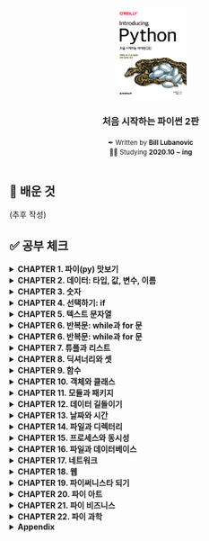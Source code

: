 <!-- PROJECT LOGO -->
<br />
<div align="center">
  <a href="http://www.yes24.com/Product/Goods/91870652">
    <img src="logo.png" alt="Logo" width="128">
  </a>
  <h3>처음 시작하는 파이썬 2판</h3>
  <small>✒ Written by <b>Bill Lubanovic</b></small>
  <br/>
  <small>👩‍💻 Studying <b>2020.10 ~ ing</b></small>
</div>

<br/>

## 📝 배운 것

(추후 작성)

## ✅ 공부 체크

<details markdown="1">
<summary><strong>CHAPTER 1. 파이(py) 맛보기</strong></summary>

<br/>

| 챕터 |        제목         | 공부 여부 |
| :--: | :-----------------: | :-------: |
| 1.1  |      미스터리       |     ✔     |
| 1.2  |    작은 프로그램    |     ✔     |
| 1.3  | 조금 더 큰 프로그램 |     ✔     |
| 1.4  |     파이썬 활용     |     ✔     |
| 1.5  | 파이썬과 다른 언어  |     ✔     |
| 1.6  |   왜 파이썬인가?    |     ✔     |
| 1.7  | 상황에 따른 파이썬  |     ✔     |
| 1.8  | 파이썬 2와 파이썬 3 |     ✔     |
| 1.9  |   파이썬 설치하기   |     ✔     |
| 1.10 |   파이썬 실행하기   |     ✔     |
| 1.11 |     파이썬 철학     |     ✔     |
| 1.12 |    다음 장에서는    |     ✔     |
| 1.13 |      연습문제       |     ✔     |

</details>

<details markdown="1">
<summary><strong>CHAPTER 2. 데이터: 타입, 값, 변수, 이름</strong></summary>

<br/>

| 챕터 |             제목              | 공부 여부 |
| :--: | :---------------------------: | :-------: |
| 2.1  |    파이썬 데이터는 객체다     |     ✔     |
| 2.2  |             타입              |     ✔     |
| 2.3  |            가변성             |     ✔     |
| 2.4  |           리터럴 값           |     ✔     |
| 2.5  |             변수              |     ✔     |
| 2.6  |             할당              |     ✔     |
| 2.7  | 변수는 장소가 아니라 이름이다 |     ✔     |
| 2.8  |      여러 이름 할당하기       |     ✔     |
| 2.9  |          이름 재할당          |     ✔     |
| 2.10 |             복사              |     ✔     |
| 2.11 |        좋은 변수 이름         |     ✔     |
| 2.12 |         다음 장에서는         |     ✔     |
| 2.13 |           연습문제            |     ✔     |

</details>

<details markdown="1">
<summary><strong>CHAPTER 3. 숫자</strong></summary>

<br/>

| 챕터 |      제목       | 공부 여부 |
| :--: | :-------------: | :-------: |
| 3.1  |     불리언      |     ✔     |
| 3.2  |      정수       |     ✔     |
| 3.3  | 부동소수점 숫자 |     ✔     |
| 3.4  |    수학 함수    |     ✔     |
| 3.5  |  다음 장에서는  |     ✔     |
| 3.6  |    연습문제     |     ✔     |

</details>

<details markdown="1">
<summary><strong>CHAPTER 4. 선택하기: if</strong></summary>

<br/>

| 챕터 |              제목              | 공부 여부 |
| :--: | :----------------------------: | :-------: |
| 4.1  |          주석 달기: #          |     ✔     |
| 4.2  |         라인 유지하기:         |     ✔     |
| 4.3  |    비교하기: if, elif, else    |     ✔     |
| 4.4  |          True와 False          |     ✔     |
| 4.5  |      여러 개 비교하기: in      |     ✔     |
| 4.6  | 새로운 기능: 바다코끼리 연산자 |     ✔     |
| 4.7  |         다음 장에서는          |     ✔     |
| 4.8  |            연습문제            |     ✔     |

</details>

<details markdown="1">
<summary><strong>CHAPTER 5. 텍스트 문자열</strong></summary>

<br/>

| 챕터 |            제목             | 공부 여부 |
| :--: | :-------------------------: | :-------: |
| 5.1  |    따옴표로 문자열 생성     |     ✔     |
| 5.2  | 문자열 타입으로 변환: str() |     ✔     |
| 5.3  |      이스케이프 문자:       |     ✔     |
| 5.4  |         결합하기: +         |     ✔     |
| 5.5  |        복제하기: \*         |     ✔     |
| 5.6  |       문자 추출: [ ]        |     ✔     |
| 5.7  | 슬라이스로 부분 문자열 추출 |     ✔     |
| 5.8  |     문자열 길이: len()      |     ✔     |
| 5.9  |   문자열 나누기: split()    |     ✔     |
| 5.10 |   문자열 결합하기: join()   |     ✔     |
| 5.11 | 문자열 대체하기: replace()  |     ✔     |
| 5.12 |   문자열 스트립: strip()    |     ✔     |
| 5.13 |         검색과 선택         |     ✔     |
| 5.14 |          대소 문자          |     ✔     |
| 5.15 |            정렬             |     ✔     |
| 5.16 |           포매팅            |     ✔     |
| 5.17 |    더 많은 문자열 메서드    |     ✔     |
| 5.18 |        다음 장에서는        |     ✔     |
| 5.19 |          연습문제           |     ✔     |

</details>

<details markdown="1">
<summary><strong>CHAPTER 6. 반복문: while과 for 문</strong></summary>

<br/>

| 챕터 |        제목        | 공부 여부 |
| :--: | :----------------: | :-------: |
| 6.1  |  반복하기: while   |     ✔     |
| 6.2  | 순회하기: for와 in |     ✔     |
| 6.3  |  기타 이터레이터   |     ✔     |
| 6.4  |   다음 장에서는    |     ✔     |
| 6.5  |      연습문제      |     ✔     |

</details>

<details markdown="1">
<summary><strong>CHAPTER 6. 반복문: while과 for 문</strong></summary>

<br/>

| 챕터 |        제목        | 공부 여부 |
| :--: | :----------------: | :-------: |
| 6.1  |  반복하기: while   |     ✔     |
| 6.2  | 순회하기: for와 in |     ✔     |
| 6.3  |  기타 이터레이터   |     ✔     |
| 6.4  |   다음 장에서는    |     ✔     |
| 6.5  |      연습문제      |     ✔     |

</details>

<details markdown="1">
<summary><strong>CHAPTER 7. 튜플과 리스트</strong></summary>

<br/>

| 챕터 |          제목          | 공부 여부 |
| :--: | :--------------------: | :-------: |
| 7.1  |          튜플          |     ✔     |
| 7.2  |         리스트         |     ✔     |
| 7.3  |     튜플 vs 리스트     |     ✔     |
| 7.4  | 튜플 컴프리헨션은 없다 |     ✔     |
| 7.5  |     다음 장에서는      |     ✔     |
| 7.6  |        연습문제        |     ✔     |

</details>

<details markdown="1">
<summary><strong>CHAPTER 8. 딕셔너리와 셋</strong></summary>

<br/>

| 챕터 |          제목          | 공부 여부 |
| :--: | :--------------------: | :-------: |
| 8.1  |        딕셔너리        |     ✔     |
| 8.2  |           셋           |     ✔     |
| 8.3  | 지금까지 배운 자료구조 |     ✔     |
| 8.4  |   자료구조 결합하기    |     ✔     |
| 8.5  |     다음 장에서는      |     ✔     |
| 8.6  |        연습문제        |     ✔     |

</details>

<details markdown="1">
<summary><strong>CHAPTER 9. 함수</strong></summary>

<br/>

| 챕터 |           제목            | 공부 여부 |
| :--: | :-----------------------: | :-------: |
| 9.1  |    함수 정의하기: def     |     ✔     |
| 9.2  |     함수 호출하기: ()     |     ✔     |
| 9.3  |      인수와 매개변수      |     ✔     |
| 9.4  |         독스트링          |     ✔     |
| 9.5  |      일등 시민: 함수      |     ✔     |
| 9.6  |         내부 함수         |     ✔     |
| 9.7  |     익명 함수: lambda     |     ✔     |
| 9.8  |        제너레이터         |     ✔     |
| 9.9  |        데커레이터         |     ✔     |
| 9.10 |   네임스페이스와 스코프   |     ✔     |
| 9.11 | 이름에 \_와 \_\_ 사용하기 |     ✔     |
| 9.12 |         재귀 함수         |     ✔     |
| 9.13 |        비동기 함수        |     ✔     |
| 9.14 |           예외            |     ✔     |
| 9.15 |       다음 장에서는       |     ✔     |
| 9.16 |         연습문제          |     ✔     |

</details>

<details markdown="1">
<summary><strong>CHAPTER 10. 객체와 클래스</strong></summary>

<br/>

| 챕터  |          제목           | 공부 여부 |
| :---: | :---------------------: | :-------: |
| 10.1  |    객체란 무엇인가?     |     ✔     |
| 10.2  |       간단한 객체       |     ✔     |
| 10.3  |          상속           |     ✔     |
| 10.4  |       자신: self        |     ✔     |
| 10.5  |        속성 접근        |     ✔     |
| 10.6  |       메서드 타입       |     ✔     |
| 10.7  |        덕 타이핑        |     ✔     |
| 10.8  |       매직 메서드       |     ✔     |
| 10.9  | 애그리게이션과 콤퍼지션 |     ✔     |
| 10.10 |  객체는 언제 사용할까?  |     ✔     |
| 10.11 |       네임드 튜플       |     ✔     |
| 10.12 |      데이터 클래스      |     ✔     |
| 10.13 |          attrs          |     ✔     |
| 10.14 |      다음 장에서는      |     ✔     |
| 10.15 |        연습문제         |     ✔     |

</details>

<details markdown="1">
<summary><strong>CHAPTER 11. 모듈과 패키지</strong></summary>

<br/>

| 챕터 |                  제목                  | 공부 여부 |
| :--: | :------------------------------------: | :-------: |
| 11.1 |            모듈과 import 문            |     ✔     |
| 11.2 |                 패키지                 |     ✔     |
| 11.3 |         파이썬 표준 라이브러리         |     ✔     |
| 11.4 | 배터리 장착: 다른 파이썬 코드 가져오기 |     ✔     |
| 11.5 |             다음 장에서는              |     ✔     |
| 11.6 |                연습문제                |     ✔     |

</details>

<details markdown="1">
<summary><strong>CHAPTER 12. 데이터 길들이기</strong></summary>

<br/>

| 챕터 |          제목           | 공부 여부 |
| :--: | :---------------------: | :-------: |
| 12.1 | 텍스트 문자열: 유니코드 |     ✔     |
| 12.2 |       정규 표현식       |     ✔     |
| 12.3 |       이진 데이터       |     ✔     |
| 12.4 |        보석 비유        |     ✔     |
| 12.5 |      다음 장에서는      |     ✔     |
| 12.6 |        연습문제         |     ✔     |

</details>

<details markdown="1">
<summary><strong>CHAPTER 13. 날짜와 시간</strong></summary>

<br/>

| 챕터 |         제목          | 공부 여부 |
| :--: | :-------------------: | :-------: |
| 13.1 |         윤년          |     ✔     |
| 13.2 |     datetime 모듈     |     ✔     |
| 13.3 |       time 모듈       |     ✔     |
| 13.4 | 날짜와 시간 읽고 쓰기 |     ✔     |
| 13.5 |    시간 모듈 변환     |     ✔     |
| 13.6 |       대체 모듈       |     ✔     |
| 13.7 |     다음 장에서는     |     ✔     |
| 13.8 |       연습문제        |     ✔     |

</details>

<details markdown="1">
<summary><strong>CHAPTER 14. 파일과 디렉터리</strong></summary>

<br/>

| 챕터 |        제목        | 공부 여부 |
| :--: | :----------------: | :-------: |
| 14.1 |    파일 입출력     |     ✔     |
| 14.2 |    메모리 매핑     |     ✔     |
| 14.3 |    파일 명령어     |     ✔     |
| 14.4 |  디렉터리 명령어   |     ✔     |
| 14.5 |     경로 이름      |     ✔     |
| 14.6 | BytesIO와 StringIO |     ✔     |
| 14.7 |   다음 장에서는    |     ✔     |
| 14.8 |      연습문제      |     ✔     |

</details>

<details markdown="1">
<summary><strong>CHAPTER 15. 프로세스와 동시성</strong></summary>

<br/>

| 챕터 |        제목         | 공부 여부 |
| :--: | :-----------------: | :-------: |
| 15.1 | 프로그램과 프로세스 |     ✔     |
| 15.2 |     명령 자동화     |     ✔     |
| 15.3 |       동시성        |     ✔     |
| 15.4 |    다음 장에서는    |     ✔     |
| 15.5 |      연습문제       |     ✔     |

</details>

<details markdown="1">
<summary><strong>CHAPTER 16. 파일과 데이터베이스</strong></summary>

<br/>

| 챕터 |          제목          | 공부 날짜  |
| :--: | :--------------------: | :--------: |
| 16.1 |    플랫 텍스트 파일    | 2020.12.17 |
| 16.2 |   패디드 텍스트 파일   | 2020.12.17 |
| 16.3 |  표 형식 텍스트 파일   | 2020.12.17 |
| 16.4 |       이진 파일        | 2020.12.17 |
| 16.5 |  관계형 데이터베이스   | 2020.12.17 |
| 16.6 |  NoSQL 데이터 스토어   | 2020.12.17 |
| 16.7 | 풀 텍스트 데이터베이스 | 2020.12.17 |
| 16.8 |     다음 장에서는      | 2020.12.17 |
| 16.9 |        연습문제        |            |

</details>

<details markdown="1">
<summary><strong>CHAPTER 17. 네트워크</strong></summary>

<br/>

| 챕터  |        제목        | 공부 날짜 |
| :---: | :----------------: | :-------: |
| 17.1  |       TCP/IP       |           |
| 17.2  |   네트워크 패턴    |           |
| 17.3  |   요청-응답 패턴   |           |
| 17.4  |   발행-구독 패턴   |           |
| 17.5  |   인터넷 서비스    |           |
| 17.6  |  웹 서비스와 API   |           |
| 17.7  |   데이터 직렬화    |           |
| 17.8  | 원격 프로시저 호출 |           |
| 17.9  |   원격 관리 도구   |           |
| 17.10 |      빅데이터      |           |
| 17.11 |      클라우드      |           |
| 17.12 |        도커        |           |
| 17.14 |   다음 장에서는    |           |
| 17.15 |      연습문제      |           |

</details>

<details markdown="1">
<summary><strong>CHAPTER 18. 웹</strong></summary>

<br/>

| 챕터  |          제목           | 공부 날짜 |
| :---: | :---------------------: | :-------: |
| 18.1  |      웹 클라이언트      |           |
| 18.2  |         웹 서버         |           |
| 18.3  |   웹 서버 프레임워크    |           |
| 18.4  | 데이터베이스 프레임워크 |           |
| 18.5  |   웹 서비스와 자동화    |           |
| 18.6  |      웹 API와 REST      |           |
| 18.7  |    크롤링과 스크래핑    |           |
| 18.8  |     영화 검색 예제      |           |
| 18.9  |      다음 장에서는      |           |
| 18.10 |        연습문제         |           |

</details>

<details markdown="1">
<summary><strong>CHAPTER 19. 파이써니스타 되기</strong></summary>

<br/>

| 챕터  |       제목        | 공부 날짜 |
| :---: | :---------------: | :-------: |
| 19.1  |  프로그래밍이란   |           |
| 19.2  | 파이썬 코드 찾기  |           |
| 19.3  |    패키지 설치    |           |
| 19.4  |        IDE        |           |
| 19.5  |    이름과 문서    |           |
| 19.6  |     타입 힌트     |           |
| 19.7  |      테스트       |           |
| 19.8  |    코드 디버깅    |           |
| 19.9  | 로그 에러 메시지  |           |
| 19.10 |    코드 최적화    |           |
| 19.11 |    소스 컨트롤    |           |
| 19.12 |   프로그램 배포   |           |
| 19.13 | 이 책의 소스 코드 |           |
| 19.14 |     더 배우기     |           |
| 19.15 |   다음 장에서는   |           |
| 19.16 |     연습문제      |           |

</details>

<details markdown="1">
<summary><strong>CHAPTER 20. 파이 아트</strong></summary>

<br/>

| 챕터 |         제목         | 공부 날짜 |
| :--: | :------------------: | :-------: |
| 20.1 |      2D 그래픽       |           |
| 20.2 |      3D 그래픽       |           |
| 20.3 |    3D 애니메이션     |           |
| 20.4 |         GUI          |           |
| 20.5 | 플롯, 그래프, 시각화 |           |
| 20.6 |         게임         |           |
| 20.7 |     소리와 음악      |           |
| 20.8 |    다음 장에서는     |           |
| 20.9 |       연습문제       |           |

</details>

<details markdown="1">
<summary><strong>CHAPTER 21. 파이 비즈니스</strong></summary>

<br/>

| 챕터 |               제목               | 공부 날짜 |
| :--: | :------------------------------: | :-------: |
| 21.1 |            MS 오피스             |           |
| 21.2 |          비즈니스 업무           |           |
| 21.3 |       비즈니스 데이터 처리       |           |
| 21.4 | 오픈 소스 파이썬 비즈니스 패키지 |           |
| 21.5 |          금융과 파이썬           |           |
| 21.6 |           데이터 보안            |           |
| 21.7 |               지도               |           |
| 21.8 |          다음 장에서는           |           |
| 21.9 |             연습문제             |           |

</details>

<details markdown="1">
<summary><strong>CHAPTER 22. 파이 과학</strong></summary>

<br/>

| 챕터 |             제목             | 공부 날짜 |
| :--: | :--------------------------: | :-------: |
| 22.1 | 수학 및 통계 표준 라이브러리 |           |
| 22.2 |        과학과 파이썬         |           |
| 22.3 |            넘파이            |           |
| 22.4 |           사이파이           |           |
| 22.5 |            사이킷            |           |
| 22.6 |            판다스            |           |
| 22.7 |      파이썬과 과학 분야      |           |
| 22.8 |        다음 장에서는         |           |
| 22.9 |           연습문제           |           |

</details>

<details markdown="1">
<summary><strong>Appendix</strong></summary>

<br/>

|    챕터    |         제목          | 공부 날짜 |
| :--------: | :-------------------: | :-------: |
| Appendix A | 하드웨어와 소프트웨어 |           |
| Appendix B |     파이썬 3 설치     |           |
| Appendix C | 완전히 다른 것: Async |           |
| Appendix D |     연습문제 정답     |           |
| Appendix E |      커닝페이퍼       |           |

</details>
